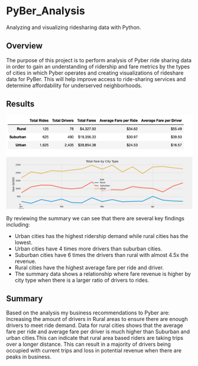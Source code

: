 # PyBer_Analysis
Analyzing and visualizing ridesharing data with Python.

## Overview
The purpose of this project is to perform analysis of Pyber ride sharing data in order to gain an understanding of ridership and fare metrics by the types of cities in which Pyber operates and creating visualizations of rideshare data for PyBer. This will help improve access to ride-sharing services and determine affordability for underserved neighborhoods.

## Results

<img src= "Resources/Summary_PyBer.png"/>

<img src= "analysis/Pyber_fare_summary.png"/>


By reviewing the summary we can see that there are several key findings including:
* Urban cities has the highest ridership demand while rural cities has the lowest.
* Urban cities have 4 times more drivers than suburban cities.
* Suburban cities have 6 times the drivers than rural with almost 4.5x the revenue.
* Rural cities have the highest average fare per ride and driver.
* The summary data shows a relationship where fare revenue is higher by city type when there is a larger ratio of drivers to rides.

## Summary
Based on the analysis my business recommendations to Pyber are: Increasing the amount of drivers in Rural areas to ensure there are enough drivers to meet ride demand. Data for rural cities shows that the average fare per ride and average fare per driver is much higher than Suburban and urban cities.This can indicate that rural area based riders are taking trips over a longer distance. This can result in a majority of drivers being occupied with current trips and loss in potential revenue when there are peaks in business.
